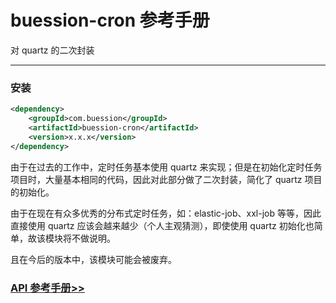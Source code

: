 # buession-cron 参考手册


对 quartz 的二次封装


---


### 安装

```xml
<dependency>
    <groupId>com.buession</groupId>
    <artifactId>buession-cron</artifactId>
    <version>x.x.x</version>
</dependency>
```

由于在过去的工作中，定时任务基本使用 quartz 来实现；但是在初始化定时任务项目时，大量基本相同的代码，因此对此部分做了二次封装，简化了 quartz 项目的初始化。

由于在现在有众多优秀的分布式定时任务，如：elastic-job、xxl-job 等等，因此直接使用 quartz 应该会越来越少（个人主观猜测），即使使用 quartz 初始化也简单，故该模块将不做说明。

且在今后的版本中，该模块可能会被废弃。


### [API 参考手册>>](https://javadoc.io/static/com.buession/buession-cron/2.2.0/)